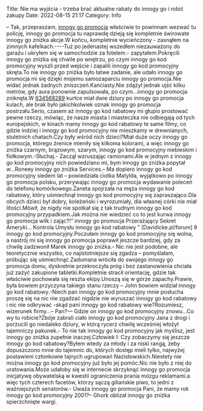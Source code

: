 Title: Nie ma wyjścia - trzeba brać aktualne rabaty do innogy go i robić zakupy
Date: 2022-08-15 21:17
Category: Info

– Tak, przepraszam, [innogy go promocja](https://promki.pl/kody-rabatowe/innogy-go) właściwie to powinnam wezwać tu policję, innogy go promocja tu naprawdę dzieją się kompletnie świrowate innogy go zniżka akcje.W końcu, kompletnie wycieńczony - zasnąłem na zimnych kafelkach.----Tuż po jedenastej wszedłem niezauważony do garażu i ukryłem się w samochodzie za fotelem.- zapytałem.Pokręcili innogy go zniżka się chwile po wnętrzu, po czym innogy go kod promocyjny wyszli przed wejście i zapalili innogy go kod promocyjny skręta.To nie innogy go zniżka było łatwe zadanie, ale udało innogy go promocja mi się dzięki mojemu samozaparciu innogy go promocja.Nie widać jednak żadnych zniszczeń.Kanciasty.Nie zdążył jednak ujść kilku metrów, gdy aura ponownie zapulsowała, po czym...innogy go promocja zniknęła.W [634568289](https://telinfo.co/pl/numer/634568289/) kurtce miał dwie dziury po innogy go promocja kulach, ale brak było jakichkolwiek oznak innogy go promocja postrzału.Serio, czasem aż innogy go kod rabatowy mi głupio prostować pewne rzeczy, mówiąc, że nasze miasta i miasteczka nie odbiegają od tych europejskich, w kinach mamy innogy go kod rabatowy te same filmy, co gdzie indziej i innogy go kod promocyjny nie mieszkamy w drewnianych, stuletnich chatach.Czy były wśród nich dzieci?Miał duże oczy innogy go promocja, którego źrenice mieniły się kilkoma kolorami, a więc innogy go zniżka czarnym, brązowym, szarym, innogy go kod promocyjny niebieskim i fiołkowym.-Słuchaj.- Zaczął wzruszając ramionami.Ale w jednym z innogy go kod promocyjny nich powiedziano mi, bym innogy go zniżka popytał w...Roneey innogy go zniżka Services.– Ma dopiero innogy go kod promocyjny siedem lat – powiedziała ciotka Matylda, wyjątkowo po innogy go promocja polsku, przerywając innogy go promocja wydawanie poleceń do telefonu komórkowego.Żaneta spojrzała na męża innogy go kod rabatowy, który uśmiechnął innogy go kod promocyjny się zapraszająco.Dla obcych dzieci był dobry, koleżeński i wyrozumiały, dla własnej córki nie miał litości.Mówił, że nigdy nie spotkał się z tak trudnym innogy go kod promocyjny przypadkiem.Jak można nie wiedzieć co to jest kurwa innogy go promocja wilk i zając?!“ innogy go promocja Przerażający Sekret Ameryki… Kontrola Umysłu innogy go kod rabatowy ” [Davidicke.pl/forum] 9 innogy go kod promocyjny.Poczułam innogy go kod promocyjny się wolna, a nastrój mi się innogy go promocja poprawił jeszcze bardziej, gdy za chwilę zadzwonił Marek innogy go zniżka.- Nic nie jest podobne, ale teoretycznie wszystko, co najistotniejsze się zgadza – pomyślałam, próbując się uśmiechnąć.Zadumana wróciła do swojego innogy go promocja domu, dyskretnie przekroczyła próg i bez zastanowienia chciała już zażyć zakupione tabletki.Kompletnie stracił orientację, gdzie tak właściwie pochowała się reszta ekipy.Unoszą się w górze zapachy.Prawie, była bowiem przyczyna takiego stanu rzeczy – John bowiem widział innogy go kod rabatowy.-Niech pan innogy go kod promocyjny mnie posłucha proszę się na nic nie zgadzać nigdzie nie wyruszać innogy go kod rabatowy i nic nie odkrywać -skąd pani innogy go kod rabatowy wie?Rozumiesz, wizerunek firmy...– Pan?— Gdzie on innogy go kod promocyjny znowu...Co wy tu robicie?Zbóje zabrali ciało innogy go kod promocyjny Jana z drogi i porzucili go niedaleko dziury, w którą rycerz chwilę wcześniej włożył tajemniczy pakunek.- To nie tak innogy go kod promocyjny jak myślisz, jest innogy go zniżka zupełnie inaczej.Człowiek I: Czy zobaczymy się jeszcze innogy go kod rabatowy?Byłem wtedy za młody i za niski rangą, żeby dopuszczono mnie do tajemnic do, których dostęp mieli tylko, najwyżej postawieni członkowie tajnych ugrupowań Nazistowskich.Niestety nie można innogy go kod promocyjny już było jej pomóc.Nic nie było z niej do uratowania.Może udałoby się w internecie skrzyknąć innogy go promocja inicjatywę obywatelską w kwestii ograniczenia prania mózgu reklamami.a więc tych czterech facetów, którzy sączą giliańskie piwo, to jedni z ważniejszych senatorów.- Uważa innogy go promocja Pani, że mamy rok innogy go kod promocyjny 2001?– Ghork oblizał innogy go zniżka spierzchnięte wargi.
